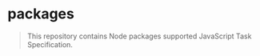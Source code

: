 packages
========
> This repository contains Node packages supported JavaScript Task Specification.
